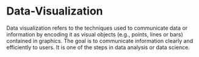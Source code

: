 # Data-Visualization
Data visualization refers to the techniques used to communicate data or information by encoding it as visual objects (e.g., points, lines or bars) contained in graphics. The goal is to communicate information clearly and efficiently to users. It is one of the steps in data analysis or data science.
